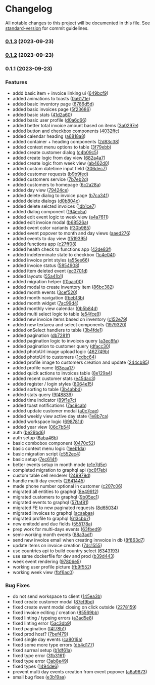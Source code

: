 # Changelog

All notable changes to this project will be documented in this file. See [standard-version](https://github.com/conventional-changelog/standard-version) for commit guidelines.

### [0.1.3](https://github.com/AlbaOngaro/nimblerp/compare/v0.1.2...v0.1.3) (2023-09-23)

### [0.1.2](https://github.com/AlbaOngaro/nimblerp/compare/v0.1.1...v0.1.2) (2023-09-23)

### 0.1.1 (2023-09-23)


### Features

* addd basic item + invoice linking ui ([649bcf9](https://github.com/AlbaOngaro/nimblerp/commit/649bcf973276ee6355991c2495f1d4be78ddb106))
* added animations to toasts ([0a6171e](https://github.com/AlbaOngaro/nimblerp/commit/0a6171e9974152065c08b5f2769bb20263c16566))
* added basic inventory page ([6786d5d](https://github.com/AlbaOngaro/nimblerp/commit/6786d5dd24acf872c69ad46131171c696412759d))
* added basic invoices page ([5f23686](https://github.com/AlbaOngaro/nimblerp/commit/5f2368699853c9570e8e7a8f57c77c82dfdb5b05))
* added basic stats ([41d2a60](https://github.com/AlbaOngaro/nimblerp/commit/41d2a608807370a41a0ada5d55097d90de93c5b2))
* added basic user profile ([d0a6d66](https://github.com/AlbaOngaro/nimblerp/commit/d0a6d6621adc16f86d7f215b882f1590970aed9c))
* added better total invoice amount based on items ([3a0297e](https://github.com/AlbaOngaro/nimblerp/commit/3a0297ec6d152e8b591bd52f038f8d13c65e164e))
* added button and checkbox components ([4032ffc](https://github.com/AlbaOngaro/nimblerp/commit/4032ffced3c480f455694e33370965d6dd9a9c47))
* added calendar heading ([a6818a8](https://github.com/AlbaOngaro/nimblerp/commit/a6818a8d9925fc7996dd5bf6d9024f86c2430881))
* added container + heading components ([2d83c38](https://github.com/AlbaOngaro/nimblerp/commit/2d83c38a8752f621aa141670c2e4e45ba6aa1383))
* added context menu options to table ([3f79ebb](https://github.com/AlbaOngaro/nimblerp/commit/3f79ebbb061b3fe35c72920e04256760a498fec2))
* added create customer dialog ([c4b09c5](https://github.com/AlbaOngaro/nimblerp/commit/c4b09c5f2cbc5cac7f169d9b700d72db5b3c36da))
* added create logic from day view ([682a4a7](https://github.com/AlbaOngaro/nimblerp/commit/682a4a7d232a1a1e657a2a735af0a30792cc3ba5))
* added create logic from week view ([ab462d0](https://github.com/AlbaOngaro/nimblerp/commit/ab462d0ef4248b8a9e205e57b723f4966121b10e))
* added custom datetime input field ([306dec7](https://github.com/AlbaOngaro/nimblerp/commit/306dec7975e70ef350b872bab0a2a43e978dca64))
* added customer requests ([b9b9fed](https://github.com/AlbaOngaro/nimblerp/commit/b9b9fed3b3d4da747cb37b60177f71fa71b18907))
* added customers service ([7b7eb2d](https://github.com/AlbaOngaro/nimblerp/commit/7b7eb2da1488c349d71a61ce396aa6e5e3f99d5a))
* added customers to homepage ([6c2a28a](https://github.com/AlbaOngaro/nimblerp/commit/6c2a28a61aced129d259bb4d90f13d11464ac940))
* added day view ([79424ce](https://github.com/AlbaOngaro/nimblerp/commit/79424ce6821d8ccf51dc9901e124cc947e96cf6c))
* added delete dialog to invoice page ([b7ca341](https://github.com/AlbaOngaro/nimblerp/commit/b7ca3417c80cf0cff7074f9294cfe34b85a1caeb))
* added delete dialogs ([d0b804c](https://github.com/AlbaOngaro/nimblerp/commit/d0b804caa553d8539398c42f843905d7a730e91e))
* added delete selcted invoices ([1db1ce7](https://github.com/AlbaOngaro/nimblerp/commit/1db1ce79e6677e23bb00a082a57a10d96ff87edf))
* added dialog component ([194ec5a](https://github.com/AlbaOngaro/nimblerp/commit/194ec5ac6376ffaeacb7f47b147b3d1423a68cd0))
* added edit event logic to week view ([a4a7611](https://github.com/AlbaOngaro/nimblerp/commit/a4a7611dfd697136d5bdb9cda7aedd7c3182fc57))
* added edit invoice modal ([b68526a](https://github.com/AlbaOngaro/nimblerp/commit/b68526a7d33dec019bab0be6fa09b2b168b388d0))
* added event color variants ([f30b985](https://github.com/AlbaOngaro/nimblerp/commit/f30b9858b41ade52059ada46396079b880df216e))
* added event popover to month and day views ([aaed276](https://github.com/AlbaOngaro/nimblerp/commit/aaed27667482efb2adcb63535e7f05142f80027e))
* added events to day view ([f519395](https://github.com/AlbaOngaro/nimblerp/commit/f519395710a55f6da7f3fb3f959a7ec6799e3e98))
* added functions app ([c27ff08](https://github.com/AlbaOngaro/nimblerp/commit/c27ff08b0fbbb9f3c4bcd32bad885dd5771f0ac1))
* added health check to functions app ([42de83f](https://github.com/AlbaOngaro/nimblerp/commit/42de83fcc5521229f355d8f5a638ac8d9e64993c))
* added indeterminate state to checkbox ([1c4e04f](https://github.com/AlbaOngaro/nimblerp/commit/1c4e04fc506891c3513ca6738e57f68dc432ef54))
* added invoice print styles ([a55ee66](https://github.com/AlbaOngaro/nimblerp/commit/a55ee66158a5be504af7b8563fedaa13e5712f15))
* added invoice status ([5854908](https://github.com/AlbaOngaro/nimblerp/commit/5854908cbd2aece855f8ba6617cd3053ebbff294))
* added item deleted event ([ec3701d](https://github.com/AlbaOngaro/nimblerp/commit/ec3701d7c8b63dff1233b401a45ca8f0c9f028e6))
* added layouts ([55a41b1](https://github.com/AlbaOngaro/nimblerp/commit/55a41b13b23297823b2a5f5c2f48762e3c0bf520))
* added migration helper ([f0aac00](https://github.com/AlbaOngaro/nimblerp/commit/f0aac0075267c5477363f9a9a97a64df6782bf3f))
* added modal to create inventory item ([86bc382](https://github.com/AlbaOngaro/nimblerp/commit/86bc3829d22da20b433e681fc5b01566da7e4962))
* added month events ([3cef520](https://github.com/AlbaOngaro/nimblerp/commit/3cef52026972b27a0345d7166481291a2804ab30))
* added month navigation ([fbeb13b](https://github.com/AlbaOngaro/nimblerp/commit/fbeb13b4981ff1e3ad77bbd0d2d83a7c8bbf795b))
* added month widget ([7ac99d4](https://github.com/AlbaOngaro/nimblerp/commit/7ac99d42d83effa2f3eb2ea19a1a283047cf0a85))
* added monthly view calendar ([0b5b84d](https://github.com/AlbaOngaro/nimblerp/commit/0b5b84d44b68a20feb1c6056d08cfab11c1b7158))
* added multi select logic to table ([e54fce9](https://github.com/AlbaOngaro/nimblerp/commit/e54fce9d97a739a1b01903e5f5f3fce0c4739e20))
* added new invoice items based on inventory ([c152e79](https://github.com/AlbaOngaro/nimblerp/commit/c152e793a96a6ea71041c5fffcf6eaf6d4a7c6d0))
* added new textarea and select components ([1979320](https://github.com/AlbaOngaro/nimblerp/commit/1979320e6d83b883889f7f70896a1d4fdccfb61e))
* added onSelect handlers to table ([3b4fde1](https://github.com/AlbaOngaro/nimblerp/commit/3b4fde154528192cf244c4d2ecac130aed8dd85e))
* added pagination ([db7281f](https://github.com/AlbaOngaro/nimblerp/commit/db7281f88804fffe32e92ef71401e8c9a8274d79))
* added pagination logic to invoices query ([a3ec8fa](https://github.com/AlbaOngaro/nimblerp/commit/a3ec8fab686c53869d45a4eed6b95bc7e92cf3b8))
* added pagination to customer query ([dfacc30](https://github.com/AlbaOngaro/nimblerp/commit/dfacc305441b3aa8a4ecf62db146715bcb9606f5))
* added photoUrl image upload logic ([462749b](https://github.com/AlbaOngaro/nimblerp/commit/462749b6ba58df0251f752dc1355498018001bee))
* added photoUrl to customers ([1cdbc64](https://github.com/AlbaOngaro/nimblerp/commit/1cdbc640ff256e1cda0116083896c16b8bafaacb))
* added profile image to customers creation and update ([244cb85](https://github.com/AlbaOngaro/nimblerp/commit/244cb851fc57af35a7cdfe4d9b0f5e2f57863706))
* added profile name ([63eaa17](https://github.com/AlbaOngaro/nimblerp/commit/63eaa1782c5d7138da424cffd2cf20cae700a2a0))
* added quick actions to invoices table ([8e129a4](https://github.com/AlbaOngaro/nimblerp/commit/8e129a4a85dc4239a9c60dd4690517697a359c05))
* added recent customer stats ([e45dac3](https://github.com/AlbaOngaro/nimblerp/commit/e45dac39a34c6697b7ef41b386b67c8eb7ac8d18))
* added register / login styles ([8064e15](https://github.com/AlbaOngaro/nimblerp/commit/8064e1532065a43cd56036f0be8aed5d139840ff))
* added sorting to table ([3b4abbd](https://github.com/AlbaOngaro/nimblerp/commit/3b4abbdfe096a28f76d5c7ce65609a8d9539ed23))
* added stats query ([9f48839](https://github.com/AlbaOngaro/nimblerp/commit/9f488392c0e28ee93da32373b2dd66e9c911b2bc))
* added time indicator ([89f1e7c](https://github.com/AlbaOngaro/nimblerp/commit/89f1e7c2177effef13a965e396acb2ef4b940127))
* added toast notifications ([7ac9cab](https://github.com/AlbaOngaro/nimblerp/commit/7ac9cabbe692ad46a8761783aa0ff527a40dc8ae))
* added update customer modal ([a0c7cae](https://github.com/AlbaOngaro/nimblerp/commit/a0c7caec955f829da3492cdb52ed79e15948f082))
* added weekly view active day state ([1e8b7ca](https://github.com/AlbaOngaro/nimblerp/commit/1e8b7cad66ef47f59c23da43a8446ae3c5747dbd))
* added workspace logic ([698781d](https://github.com/AlbaOngaro/nimblerp/commit/698781d243dc1bbb901123b49e6252f854a18110))
* added year view ([06c7b54](https://github.com/AlbaOngaro/nimblerp/commit/06c7b542e0d80f7b24cf22104b4afc07a8af291e))
* auth ([be29bd6](https://github.com/AlbaOngaro/nimblerp/commit/be29bd65f357d686778fdf0c82682dcfbb5cc91e))
* auth setup ([6aba46b](https://github.com/AlbaOngaro/nimblerp/commit/6aba46bbcebd2ba0bf943bc8f36106663b631853))
* basic combobox component ([0470c52](https://github.com/AlbaOngaro/nimblerp/commit/0470c5274011c17b1b3791ba8c291e75835c7641))
* basic context menu logic ([1eeb1da](https://github.com/AlbaOngaro/nimblerp/commit/1eeb1da0bb84948eb6d94d484f4371d130719f68))
* basic migration script ([c552ec4](https://github.com/AlbaOngaro/nimblerp/commit/c552ec4dc32c8704def66b449d6ec2e28d8a9875))
* basic setup ([7ec614f](https://github.com/AlbaOngaro/nimblerp/commit/7ec614f9c46942a2bb78157cf443298a730ae9c7))
* better events setup in month mode ([e1e7d5e](https://github.com/AlbaOngaro/nimblerp/commit/e1e7d5e860e50222e81a30fe872d70a8c44bc7f6))
* completed migration to graphql api ([bc6f7eb](https://github.com/AlbaOngaro/nimblerp/commit/bc6f7ebaa8f81acfc107aa6972da9e2a659c6a2e))
* custom table cell renderer ([249979d](https://github.com/AlbaOngaro/nimblerp/commit/249979d6ef1a57414cebb8a0b43e309a8c69984c))
* handle multi day events ([2641445](https://github.com/AlbaOngaro/nimblerp/commit/2641445c292979fce22bd9f2c3a42c11a09da325))
* made phone number optional in customer ([c207c06](https://github.com/AlbaOngaro/nimblerp/commit/c207c0624159a7962ae2f7d3baaf6e04b89b3292))
* migrated all entities to graphql ([8e49912](https://github.com/AlbaOngaro/nimblerp/commit/8e499124e20be220607041c67440e41a7712d524))
* migrated customers to graphql ([9b05ec1](https://github.com/AlbaOngaro/nimblerp/commit/9b05ec12afdaa1ab923691a0e72934bb73118ac8))
* migrated events to graphql ([57faf81](https://github.com/AlbaOngaro/nimblerp/commit/57faf81cfa48c7b5c7a05f43dce992fc90dda2e1))
* migrated FE to new paginated requests ([8d65034](https://github.com/AlbaOngaro/nimblerp/commit/8d65034d44c6a6eb08723949ac5160e7c169b659))
* migrated invoices to graphql ([acaabaa](https://github.com/AlbaOngaro/nimblerp/commit/acaabaaa8705543116073f7a311238f00deb4fb7))
* migrated profile to graphql ([613cbb7](https://github.com/AlbaOngaro/nimblerp/commit/613cbb7e5083c6daec94bd001c4316239c961b52))
* new emitedd and due fields ([555178a](https://github.com/AlbaOngaro/nimblerp/commit/555178ac7814f3a7c84dff969b42d257d008ab51))
* prep work for multi-days events ([63fbed9](https://github.com/AlbaOngaro/nimblerp/commit/63fbed96946b8e33f597a41c3f2cb92c4cce3d1a))
* semi-working month events ([88a3adf](https://github.com/AlbaOngaro/nimblerp/commit/88a3adf46237855ba90a3878518099bb1350b8c4))
* send new invoice email when creating innvoice in db ([8f863d7](https://github.com/AlbaOngaro/nimblerp/commit/8f863d7d9ab6c31451bcb967e19e3655421bcd3e))
* update items on invoice creation ([7dc1555](https://github.com/AlbaOngaro/nimblerp/commit/7dc1555d084033b0286c771956d2083f849505c5))
* use countries api to build country select ([6343193](https://github.com/AlbaOngaro/nimblerp/commit/63431932f7828de35ae22a39e6d64fafc64c3e17))
* use same dockerfile for dev and prod ([b39d443](https://github.com/AlbaOngaro/nimblerp/commit/b39d443f3a7143fbc6c12b2f2a645c29b9b948c2))
* week event rendering ([97806e5](https://github.com/AlbaOngaro/nimblerp/commit/97806e50e5d72309765d847f3fbe108321855408))
* working user profile picture ([fb9f552](https://github.com/AlbaOngaro/nimblerp/commit/fb9f552a9ecc5cea2b80259498799ad605a2174b))
* working week view ([fbf6ac0](https://github.com/AlbaOngaro/nimblerp/commit/fbf6ac00d0e596a35208b12adb80fbb7e21bcfaf))


### Bug Fixes

* do not send workspace to client ([145ea3b](https://github.com/AlbaOngaro/nimblerp/commit/145ea3b613aa6f654460565274b890c7f1a894a6))
* fixed create customer modal ([87ef9bd](https://github.com/AlbaOngaro/nimblerp/commit/87ef9bdffa8d5fb6f4672c7a2ee264618a6b9c42))
* fixed create event modal closing on click outside ([2278159](https://github.com/AlbaOngaro/nimblerp/commit/2278159be4900e29f667583091ab3faa6122037d))
* fixed invoice editing / creation ([85569bb](https://github.com/AlbaOngaro/nimblerp/commit/85569bb9dc28e2a6dcb3c6625f1e2ac15e7bcd5c))
* fixed linting / typeing errors ([a3ad5e8](https://github.com/AlbaOngaro/nimblerp/commit/a3ad5e89e291116f6a3089f7d020fcf43509e30e))
* fixed linting error ([5ac3db9](https://github.com/AlbaOngaro/nimblerp/commit/5ac3db9bc966abe2b13455ffd5a914a4f20ee6e0))
* fixed pagination ([f4f78b1](https://github.com/AlbaOngaro/nimblerp/commit/f4f78b11945994e86c4085e8ff3d1a50392856bd))
* fixed prod host? ([7bef479](https://github.com/AlbaOngaro/nimblerp/commit/7bef4794d95534525ec2981cc128b614d87eb449))
* fixed single day events ([ca8019a](https://github.com/AlbaOngaro/nimblerp/commit/ca8019ac7f7db5c24ee8baaf4c30e0656cb42b2f))
* fixed some more type errors ([db4d177](https://github.com/AlbaOngaro/nimblerp/commit/db4d177d3b38b268baf511a17874906a56800e3a))
* fixed surreal setup ([b1df61a](https://github.com/AlbaOngaro/nimblerp/commit/b1df61a53db9369048f7ee207ef0ba83cd6ae578))
* fixed type error ([3fb3161](https://github.com/AlbaOngaro/nimblerp/commit/3fb3161f985315f93d8dc9c4fc81712f05ac52e9))
* fixed type error ([3ab8e49](https://github.com/AlbaOngaro/nimblerp/commit/3ab8e49d7315754aebf1c330263c8aef86d77fbd))
* fixed types ([1494de6](https://github.com/AlbaOngaro/nimblerp/commit/1494de67c2abbcd89505c62fb3a8014b6b77b314))
* prevent multi day events creation from event popover ([a6a9673](https://github.com/AlbaOngaro/nimblerp/commit/a6a9673157723f9212461317b8b8bc9848ebef19))
* small bug fixes ([e3b19aa](https://github.com/AlbaOngaro/nimblerp/commit/e3b19aabdb80889dfb927f5524466a3f3c1e7e37))

